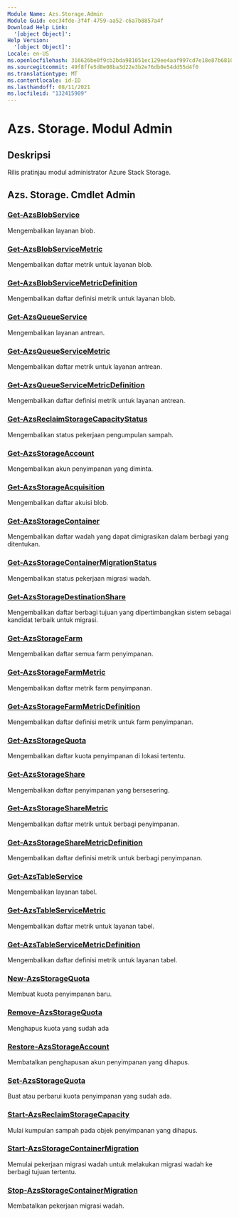 ```yaml
---
Module Name: Azs.Storage.Admin
Module Guid: eec34fde-3f4f-4759-aa52-c6a7b8857a4f
Download Help Link:
  '[object Object]': 
Help Version:
  '[object Object]': 
Locale: en-US
ms.openlocfilehash: 316626be0f9cb2bda981051ec129ee4aaf997cd7e18e87b68100abc852d0bcf3
ms.sourcegitcommit: 49f8ffe5d8e08ba3d22e3b2e76db0e54dd55d4f0
ms.translationtype: MT
ms.contentlocale: id-ID
ms.lasthandoff: 08/11/2021
ms.locfileid: "132415909"
---
```

# Azs. Storage. Modul Admin
## Deskripsi
Rilis pratinjau modul administrator Azure Stack Storage.  

## Azs. Storage. Cmdlet Admin
### [Get-AzsBlobService](Get-AzsBlobService.md)
Mengembalikan layanan blob.

### [Get-AzsBlobServiceMetric](Get-AzsBlobServiceMetric.md)
Mengembalikan daftar metrik untuk layanan blob.

### [Get-AzsBlobServiceMetricDefinition](Get-AzsBlobServiceMetricDefinition.md)
Mengembalikan daftar definisi metrik untuk layanan blob.

### [Get-AzsQueueService](Get-AzsQueueService.md)
Mengembalikan layanan antrean.

### [Get-AzsQueueServiceMetric](Get-AzsQueueServiceMetric.md)
Mengembalikan daftar metrik untuk layanan antrean.

### [Get-AzsQueueServiceMetricDefinition](Get-AzsQueueServiceMetricDefinition.md)
Mengembalikan daftar definisi metrik untuk layanan antrean.

### [Get-AzsReclaimStorageCapacityStatus](Get-AzsReclaimStorageCapacityStatus.md)
Mengembalikan status pekerjaan pengumpulan sampah.

### [Get-AzsStorageAccount](Get-AzsStorageAccount.md)
Mengembalikan akun penyimpanan yang diminta.

### [Get-AzsStorageAcquisition](Get-AzsStorageAcquisition.md)
Mengembalikan daftar akuisi blob.

### [Get-AzsStorageContainer](Get-AzsStorageContainer.md)
Mengembalikan daftar wadah yang dapat dimigrasikan dalam berbagi yang ditentukan.

### [Get-AzsStorageContainerMigrationStatus](Get-AzsStorageContainerMigrationStatus.md)
Mengembalikan status pekerjaan migrasi wadah.

### [Get-AzsStorageDestinationShare](Get-AzsStorageDestinationShare.md)
Mengembalikan daftar berbagi tujuan yang dipertimbangkan sistem sebagai kandidat terbaik untuk migrasi.

### [Get-AzsStorageFarm](Get-AzsStorageFarm.md)
Mengembalikan daftar semua farm penyimpanan.

### [Get-AzsStorageFarmMetric](Get-AzsStorageFarmMetric.md)
Mengembalikan daftar metrik farm penyimpanan.

### [Get-AzsStorageFarmMetricDefinition](Get-AzsStorageFarmMetricDefinition.md)
Mengembalikan daftar definisi metrik untuk farm penyimpanan.

### [Get-AzsStorageQuota](Get-AzsStorageQuota.md)
Mengembalikan daftar kuota penyimpanan di lokasi tertentu.

### [Get-AzsStorageShare](Get-AzsStorageShare.md)
Mengembalikan daftar penyimpanan yang bersesering.

### [Get-AzsStorageShareMetric](Get-AzsStorageShareMetric.md)
Mengembalikan daftar metrik untuk berbagi penyimpanan.

### [Get-AzsStorageShareMetricDefinition](Get-AzsStorageShareMetricDefinition.md)
Mengembalikan daftar definisi metrik untuk berbagi penyimpanan.

### [Get-AzsTableService](Get-AzsTableService.md)
Mengembalikan layanan tabel.

### [Get-AzsTableServiceMetric](Get-AzsTableServiceMetric.md)
Mengembalikan daftar metrik untuk layanan tabel.

### [Get-AzsTableServiceMetricDefinition](Get-AzsTableServiceMetricDefinition.md)
Mengembalikan daftar definisi metrik untuk layanan tabel.

### [New-AzsStorageQuota](New-AzsStorageQuota.md)
Membuat kuota penyimpanan baru.

### [Remove-AzsStorageQuota](Remove-AzsStorageQuota.md)
Menghapus kuota yang sudah ada

### [Restore-AzsStorageAccount](Restore-AzsStorageAccount.md)
Membatalkan penghapusan akun penyimpanan yang dihapus.

### [Set-AzsStorageQuota](Set-AzsStorageQuota.md)
Buat atau perbarui kuota penyimpanan yang sudah ada.

### [Start-AzsReclaimStorageCapacity](Start-AzsReclaimStorageCapacity.md)
Mulai kumpulan sampah pada objek penyimpanan yang dihapus.

### [Start-AzsStorageContainerMigration](Start-AzsStorageContainerMigration.md)
Memulai pekerjaan migrasi wadah untuk melakukan migrasi wadah ke berbagi tujuan tertentu.

### [Stop-AzsStorageContainerMigration](Stop-AzsStorageContainerMigration.md)
Membatalkan pekerjaan migrasi wadah.

